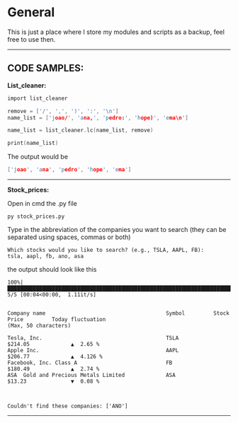 # General

This is just a place where I store my modules and scripts as a backup, feel free to use then.

---
CODE SAMPLES:
---

__List_cleaner:__
  ```c
  import list_cleaner

  remove = ['/', ',', ')', ':', '\n']
  name_list = ['joao/', 'ana,', 'pedro:', 'hope)', 'ema\n']

  name_list = list_cleaner.lc(name_list, remove)

  print(name_list)
  ```
The output would be
  ```c
  ['joao', 'ana', 'pedro', 'hope', 'ema']
  ```
---
  
  __Stock_prices:__
  
  Open in cmd the .py file
  ```
  py stock_prices.py
  ```
  Type in the abbreviation of the companies you want to search (they can be separated using spaces, commas or both)
  ````
  Which stocks would you like to search? (e.g., TSLA, AAPL, FB):
  tsla, aapl, fb, ano, asa
  ````
  the output should look like this
  ````
  100%|████████████████████████████████████████████████████████████████████████████████████| 5/5 [00:04<00:00,  1.11it/s]


  Company name                                      Symbol         Stock Price         Today fluctuation 
  (Max, 50 characters) 

  Tesla, Inc.                                       TSLA           $214.05             ▲  2.65 %
  Apple Inc.                                        AAPL           $206.77             ▲  4.126 %
  Facebook, Inc. Class A                            FB             $180.49             ▲  2.74 %
  ASA  Gold and Precious Metals Limited             ASA            $13.23              ▼  0.08 %



  Couldn't find these companies: ['ANO']
  ````
---
